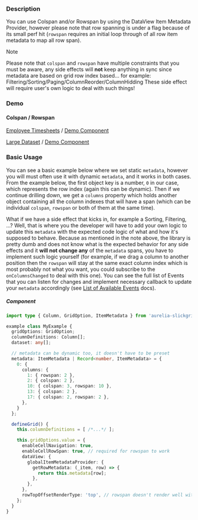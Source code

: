 ### Description
You can use Colspan and/or Rowspan by using the DataView Item Metadata Provider, however please note that row spanning is under a flag because of its small perf hit (`rowspan` requires an initial loop through of all row item metadata to map all row span).

> [!NOTE]
> Please note that `colspan` and `rowspan` have multiple constraints that you must be aware,
> any side effects will **not** keep anything in sync since metadata are based on grid row index based...
> for example: Filtering/Sorting/Paging/ColumnReorder/ColumnHidding
> These side effect will require user's own logic to deal with such things!

### Demo

#### Colspan / Rowspan
[Employee Timesheets](https://ghiscoding.github.io/aurelia-slickgrid/#/example43) / [Demo Component](https://github.com/ghiscoding/aurelia-slickgrid/blob/master/packages/demo/src/examples/slickgrid/example43.ts)

[Large Dataset](https://ghiscoding.github.io/aurelia-slickgrid/#/example44) / [Demo Component](https://github.com/ghiscoding/aurelia-slickgrid/blob/master/packages/demo/src/examples/slickgrid/example44.ts)

### Basic Usage

You can see a basic example below where we set static `metadata`, however you will must often use it with dynamic `metadata`, and it works in both cases. From the example below, the first object key is a number, `0` in our case, which represents the row index (again this can be dynamic). Then if we continue drilling down, we get a `columns` property which holds another object containing all the column indexes that will have a span (which can be individual `colspan`, `rowspan` or both of them at the same time).

What if we have a side effect that kicks in, for example a Sorting, Filtering, ...?
Well, that is where you the developer will have to add your own logic to update this `metadata` with the expected code logic of what and how it's supposed to behave. Because as mentioned in the note above, the library is pretty dumb and does not know what is the expected behavior for any side effects and it **will not change any** of the `metadata` spans, you have to implement such logic yourself (for example, if we drag a column to another position then the `rowspan` will stay at the same exact column index which is most probably not what you want, you could subscribe to the `onColumnsChanged` to deal with this one). You can see the full list of Events that you can listen for changes and implement necessary callback to update your `metadata` accordingly (see [List of Available Events](https://ghiscoding.gitbook.io/aurelia-slickgrid/events/available-events) docs).

##### Component

```ts
import type { Column, GridOption, ItemMetadata } from 'aurelia-slickgrid';

example class MyExample {
  gridOptions: GridOption;
  columnDefinitions: Column[];
  dataset: any[];

  // metadata can be dynamic too, it doesn't have to be preset
  metadata: ItemMetadata | Record<number, ItemMetadata> = {
    0: {
      columns: {
        1: { rowspan: 2 },
        2: { colspan: 2 },
        10: { colspan: 3, rowspan: 10 },
        13: { colspan: 2 },
        17: { colspan: 2, rowspan: 2 },
      },
    }
  };

  defineGrid() {
    this.columnDefinitions = [ /*...*/ ];

    this.gridOptions.value = {
      enableCellNavigation: true,
      enableCellRowSpan: true, // required for rowspan to work
      dataView: {
        globalItemMetadataProvider: {
          getRowMetadata: (_item, row) => {
            return this.metadata[row];
          },
        },
      },
      rowTopOffsetRenderType: 'top', // rowspan doesn't render well with 'transform', default is 'top'
    };
  }
}
```
